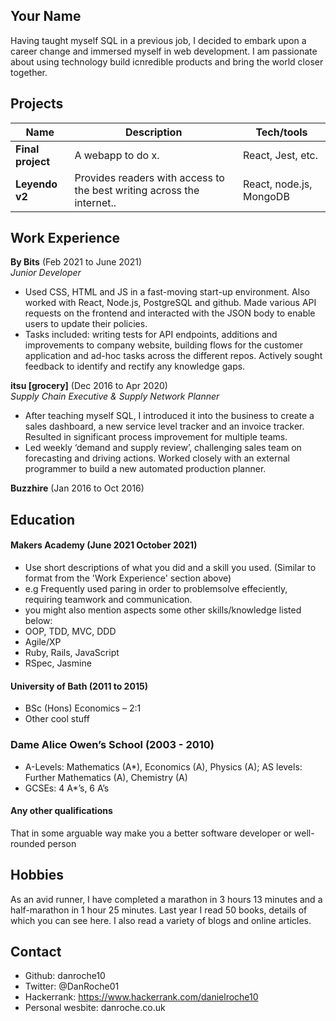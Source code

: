 ## Your Name

Having taught myself SQL in a previous job, I decided to embark upon a career change and immersed myself in web development. I am passionate about using technology build icnredible products and bring the world closer together.
## Projects

| Name                         | Description                                                             | Tech/tools                           |
| ---------------------------- | ----------------------------------------------------------------------- | ------------------------------------ |
| **Final project**            | A webapp to do x.                                                       | React, Jest, etc.                    |
| **Leyendo v2**               | Provides readers with access to the best writing across the internet..  | React, node.js, MongoDB            |

## Work Experience

**By Bits** (Feb 2021 to June 2021)  
_Junior Developer_

- Used CSS, HTML and JS in a fast-moving start-up environment. Also worked with React, Node.js, PostgreSQL and github. Made various API requests on the frontend and interacted with the JSON body to enable users to update their policies.
- Tasks included: writing tests for API endpoints, additions and improvements to company website, building flows for the customer application and ad-hoc tasks    across the different repos. Actively sought feedback to identify and rectify any knowledge gaps.


**itsu [grocery]** (Dec 2016 to Apr 2020)  
_Supply Chain Executive & Supply Network Planner_

- After teaching myself SQL, I introduced it into the business to create a sales dashboard, a new service level tracker and an invoice tracker. Resulted in significant process improvement for multiple teams.
- Led weekly ‘demand and supply review’, challenging sales team on forecasting and driving actions. Worked closely with an external programmer to build a new automated production planner.

**Buzzhire** (Jan 2016 to Oct 2016)

## Education

#### Makers Academy (June 2021 October 2021)
- Use short descriptions of what you did and a skill you used. (Similar to format from the 'Work Experience' section above)
- e.g Frequently used paring in order to problemsolve effeciently, requiring teamwork and communication.
- you might also mention aspects some other skills/knowledge listed below: 
- OOP, TDD, MVC, DDD
- Agile/XP
- Ruby, Rails, JavaScript
- RSpec, Jasmine

#### University of Bath (2011 to 2015)

- BSc (Hons) Economics – 2:1
- Other cool stuff

### Dame Alice Owen’s School (2003 - 2010)                                                                                                                                        
- A-Levels: Mathematics (A*), Economics (A), Physics (A); AS levels: Further Mathematics (A), Chemistry (A)
- GCSEs: 4 A*’s, 6 A’s	

#### Any other qualifications

That in some arguable way make you a better software developer or well-rounded person

## Hobbies

As an avid runner, I have completed a marathon in 3 hours 13 minutes and a half-marathon in 1 hour 25 minutes.
Last year I read 50 books, details of which you can see here. I also read a variety of blogs and online articles.

## Contact
- Github: danroche10
- Twitter: @DanRoche01
- Hackerrank: https://www.hackerrank.com/danielroche10
- Personal wesbite: danroche.co.uk
